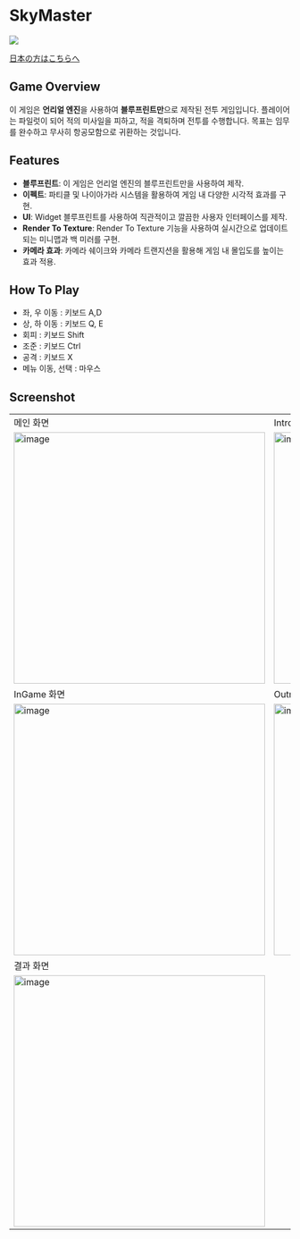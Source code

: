 # SkyMaster

<img src ="https://img.shields.io/badge/Unreal Engine-0E1128?style=for-the-badge&logo=unreal engine&logoColor=white">

[日本の方はこちらへ](./README.JP.md)

## Game Overview
이 게임은 **언리얼 엔진**을 사용하여 **블루프린트만**으로 제작된 전투 게임입니다. 플레이어는 파일럿이 되어 적의 미사일을 피하고, 적을 격퇴하며 전투를 수행합니다. 목표는 임무를 완수하고 무사히 항공모함으로 귀환하는 것입니다.

## Features
- **블루프린트**: 이 게임은 언리얼 엔진의 블루프린트만을 사용하여 제작.
- **이펙트**: 파티클 및 나이아가라 시스템을 활용하여 게임 내 다양한 시각적 효과를 구현.
- **UI**: Widget 블루프린트를 사용하여 직관적이고 깔끔한 사용자 인터페이스를 제작.
- **Render To Texture**: Render To Texture 기능을 사용하여 실시간으로 업데이트되는 미니맵과 백 미러를 구현.
- **카메라 효과**: 카메라 쉐이크와 카메라 트랜지션을 활용해 게임 내 몰입도를 높이는 효과 적용.

## How To Play
- 좌, 우 이동 : 키보드 A,D
- 상, 하 이동 : 키보드 Q, E
- 회피 : 키보드 Shift
- 조준 : 키보드 Ctrl
- 공격 : 키보드 X
- 메뉴 이동, 선택 : 마우스

## Screenshot

|  |   |
|---|---|
|메인 화면|Intro 화면|
|<img width="450" alt="image" src="https://github.com/user-attachments/assets/7a5bd3bf-66ef-4054-b394-caac730b6577">|<img width="450" alt="image" src="https://github.com/user-attachments/assets/c548913b-83e2-47bc-84d4-72a39e3f1702">|
|InGame 화면|Outro 화면|
|<img width="450" alt="image" src="https://github.com/user-attachments/assets/5d7f2ea8-6ae9-47fa-8a3e-dbfd0ada98c6">|<img width="450" alt="image" src="https://github.com/user-attachments/assets/1bfcec76-9232-46d8-b3f9-93b499bd1cc5">|
|결과 화면|  |
|<img width="450" alt="image" src="https://github.com/user-attachments/assets/1c7354cc-00db-4315-baf1-43723f4184f6"> ||

